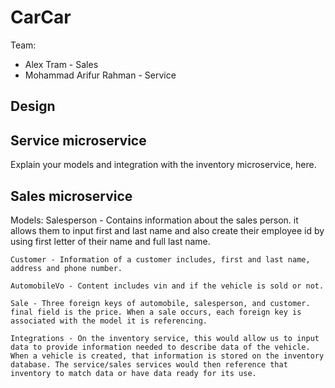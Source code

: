 # CarCar

Team:

* Alex Tram - Sales
* Mohammad Arifur Rahman - Service

## Design

## Service microservice

Explain your models and integration with the inventory
microservice, here.

## Sales microservice

Models:
    Salesperson - Contains information about the sales person.
    it allows them to input first and last name and also create
    their employee id by using first letter of their name and full
    last name.

    Customer - Information of a customer includes, first and last name,
    address and phone number.

    AutomobileVo - Content includes vin and if the vehicle is sold or not.

    Sale - Three foreign keys of automobile, salesperson, and customer. final field is the price. When a sale occurs, each foreign key is associated with the model it is referencing.

    Integrations - On the inventory service, this would allow us to input data to provide information needed to describe data of the vehicle. When a vehicle is created, that information is stored on the inventory database. The service/sales services would then reference that inventory to match data or have data ready for its use.
